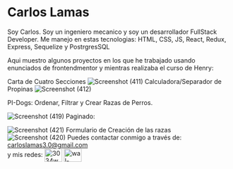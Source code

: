

<!--
**CarlosLamasB/CarlosLamasB** is a ✨ _special_ ✨ repository because its `README.md` (this file) appears on your GitHub profile.

Here are some ideas to get you started:

- 🔭 I’m currently working on ...
- 🌱 I’m currently learning ...
- 👯 I’m looking to collaborate on ...
- 🤔 I’m looking for help with ...
- 💬 Ask me about ...
- 📫 How to reach me: ...
- 😄 Pronouns: ...
- ⚡ Fun fact: ...
-->

<h1> Carlos Lamas</h1>

<p> Soy Carlos. Soy un ingeniero mecanico y  soy un desarrollador FullStack Developer.
Me manejo en estas tecnologias: HTML, CSS, JS, React, Redux, Express, Sequelize y PostrgresSQL

Aqui muestro algunos proyectos en los que he trabajado usando enunciados de frontendmentor y mientras realizaba el curso de Henry:

Carta de Cuatro Secciones
![Screenshot (411)](https://user-images.githubusercontent.com/66544930/177835105-0a219a39-e61e-40cf-8f30-1ab4970bb678.png)
Calculadora/Separador de Propinas
![Screenshot (412)](https://user-images.githubusercontent.com/66544930/177839067-ecd9cc33-3bc8-4e4f-9827-195d4c8fc361.png)

PI-Dogs: Ordenar, Filtrar y Crear Razas de Perros.

![Screenshot (419)](https://user-images.githubusercontent.com/66544930/177839584-f3e9c837-c9e3-44c7-859b-77d18fe67534.png)
Paginado:

![Screenshot (421)](https://user-images.githubusercontent.com/66544930/177839846-814e258e-cbc4-4c9d-a55f-368eec2e9339.png)
Formulario de Creación de las razas
![Screenshot (420)](https://user-images.githubusercontent.com/66544930/177839620-936535eb-3ccf-439a-92d3-619fc6929c90.png)
Puedes contactar conmigo a través de:
carloslamas3.0@gmail.com 
<br>
y mis redes:
<a href="https://twitter.com/SoloUnCarlitos" rel="nofollow"><img align="center" src="https://raw.githubusercontent.com/rahuldkjain/github-profile-readme-generator/master/src/images/icons/Social/twitter.svg" alt="3034walter" height="30" width="40" style="max-width: 100%;"></a>
<a href="https://www.linkedin.com/in/carlos-lamas-32a308121/" rel="nofollow"><img align="center" src="https://raw.githubusercontent.com/rahuldkjain/github-profile-readme-generator/master/src/images/icons/Social/linked-in-alt.svg" alt="wal-hernandez-dev" height="30" width="40" style="max-width: 100%;"></a>

</p>
